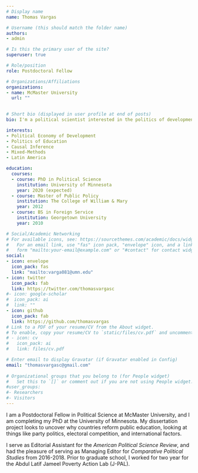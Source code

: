 ```yaml
---
# Display name
name: Thomas Vargas

# Username (this should match the folder name)
authors:
- admin

# Is this the primary user of the site?
superuser: true

# Role/position
role: Postdoctoral Fellow

# Organizations/Affiliations
organizations:
- name: McMaster University
  url: ""
  

# Short bio (displayed in user profile at end of posts)
bio: I'm a political scientist interested in the politics of development, education, and social policy in the developing world.

interests:
- Political Economy of Development
- Politics of Education
- Causal Inference 
- Mixed-Methods 
- Latin America

education:
  courses:
  - course: PhD in Political Science
    institution: University of Minnesota
    year: 2020 (expected)
  - course: Master of Public Policy 
    institution: The College of William & Mary
    year: 2012
  - course: BS in Foreign Service
    institution: Georgetown University
    year: 2010

# Social/Academic Networking
# For available icons, see: https://sourcethemes.com/academic/docs/widgets/#icons
#   For an email link, use "fas" icon pack, "envelope" icon, and a link in the
#   form "mailto:your-email@example.com" or "#contact" for contact widget.
social:
- icon: envelope
  icon_pack: fas
  link: "mailto:varga081@umn.edu"
- icon: twitter
  icon_pack: fab
  link: https://twitter.com/thomasvargasc
#- icon: google-scholar
#  icon_pack: ai
#  link: ""
- icon: github
  icon_pack: fab
  link: https://github.com/thomasvargas
# Link to a PDF of your resume/CV from the About widget.
# To enable, copy your resume/CV to `static/files/cv.pdf` and uncomment the lines below.  
# - icon: cv
#   icon_pack: ai
#   link: files/cv.pdf

# Enter email to display Gravatar (if Gravatar enabled in Config)
email: "thomasvargasc@gmail.com"
  
# Organizational groups that you belong to (for People widget)
#   Set this to `[]` or comment out if you are not using People widget.  
#user_groups:
#- Researchers
#- Visitors
---
```


I am a Postdoctoral Fellow in Political Science at McMaster University, and I am completing my PhD at the University of Minnesota. My dissertation project looks to uncover why countries reform public education, looking at things like party politics, electoral competition, and international factors. 

I serve as Editorial Assistant for the *American Political Science Review*, and had the pleasure of serving as Managing Editor for *Comparative Political Studies* from 2016-2018. Prior to graduate school, I worked for two year for the Abdul Latif Jameel Poverty Action Lab (J-PAL).
